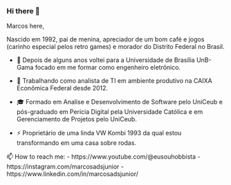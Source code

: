 ### Hi there 👋
Marcos here, 

Nascido em 1992, pai de menina, apreciador de um bom café e jogos (carinho especial pelos retro games) e morador do Distrito Federal no Brasil.

- 🤔 Depois de alguns anos voltei para a Universidade de Brasília UnB-Gama focado em me formar como engenheiro eletrônico.

- 💼 Trabalhando como analista de TI em ambiente produtivo na CAIXA Econômica Federal desde 2012.

- 🎓 Formado em Analise e Desenvolvimento de Software pelo UniCeub e pós-graduado em Perícia Digital pela Universidade Católica e em Gerenciamento de Projetos pelo UniCeub.

- ⚡ Proprietário de uma linda VW Kombi 1993 da qual estou transformando em uma casa sobre rodas.
<p align="left">
📫 How to reach me:
    - https://www.youtube.com/@eusouhobbista 
    - https://instagram.com/marcosadsjunior 
    - https://www.linkedin.com/in/marcosadsjunior/ 
</p>
    
